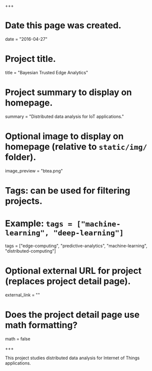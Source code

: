 +++
# Date this page was created.
date = "2016-04-27"

# Project title.
title = "Bayesian Trusted Edge Analytics"

# Project summary to display on homepage.
summary = "Distributed data analysis for IoT applications."

# Optional image to display on homepage (relative to `static/img/` folder).
image_preview = "btea.png"

# Tags: can be used for filtering projects.
# Example: `tags = ["machine-learning", "deep-learning"]`
tags = ["edge-computing", "predictive-analytics", "machine-learning", "distributed-computing"]

# Optional external URL for project (replaces project detail page).
external_link = ""

# Does the project detail page use math formatting?
math = false

+++

This project studies distributed data analysis for Internet of Things applications.
